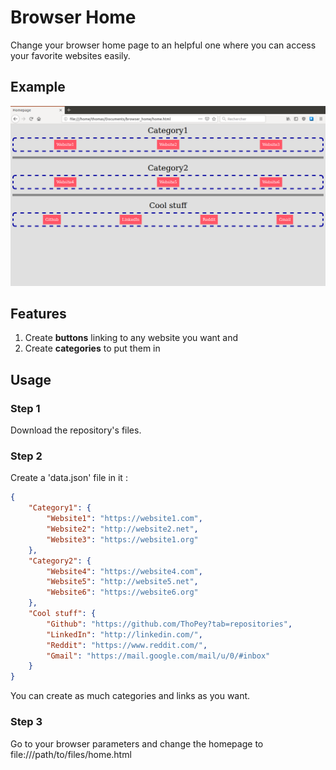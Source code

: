# Browser Home

Change your browser home page to an helpful one where you can access your favorite websites easily.

## Example

![Example image](https://raw.githubusercontent.com/ThoPey/browser_home/master/example.png)

## Features

1. Create **buttons** linking to any website you want and 
2. Create **categories** to put them in

## Usage

### Step 1

Download the repository's files.

### Step 2

Create a 'data.json' file in it :
```json
{
	"Category1": {
		"Website1": "https://website1.com",
		"Website2": "http://website2.net",
		"Website3": "https://website1.org"
	},
	"Category2": {
		"Website4": "https://website4.com",
		"Website5": "http://website5.net",
		"Website6": "https://website6.org"
	},
	"Cool stuff": {
		"Github": "https://github.com/ThoPey?tab=repositories",
		"LinkedIn": "http://linkedin.com/",
		"Reddit": "https://www.reddit.com/",
		"Gmail": "https://mail.google.com/mail/u/0/#inbox"
	}
}
```

You can create as much categories and links as you want.

### Step 3

Go to your browser parameters and change the homepage to file:///path/to/files/home.html
